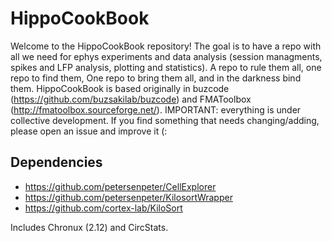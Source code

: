 # HippoCookBook

Welcome to the HippoCookBook repository! The goal is to have a repo with all we need for ephys experiments and data analysis (session managments, spikes and LFP analysis, plotting and statistics). A repo to rule them all, one repo to find them, One repo to bring them all, and in the darkness bind them.
HippoCookBook is based originally in buzcode (https://github.com/buzsakilab/buzcode) and FMAToolbox (http://fmatoolbox.sourceforge.net/).
IMPORTANT: everything is under collective development. If you find something that needs changing/adding, please open an issue and improve it (:

## Dependencies
- https://github.com/petersenpeter/CellExplorer
- https://github.com/petersenpeter/KilosortWrapper
- https://github.com/cortex-lab/KiloSort

Includes Chronux (2.12) and CircStats.
